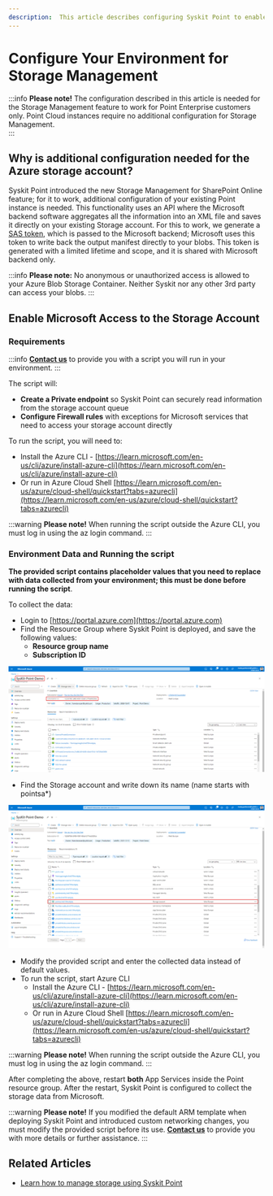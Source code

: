 ```yaml
---
description:  This article describes configuring Syskit Point to enable the Storage Management feature.
---
```


# Configure Your Environment for Storage Management 

:::info
**Please note!** 
The configuration described in this article is needed for the Storage Management feature to work for Point Enterprise customers only.
Point Cloud instances require no additional configuration for Storage Management.  
:::

## Why is additional configuration needed for the Azure storage account? 

Syskit Point introduced the new Storage Management for SharePoint Online feature; for it to work, additional configuration of your existing Point instance is needed. This functionality uses an API where the Microsoft backend software aggregates all the information into an XML file and saves it directly on your existing Storage account. For this to work, we generate a [SAS token](https://learn.microsoft.com/en-us/azure/storage/common/storage-sas-overview), which is passed to the Microsoft backend; Microsoft uses this token to write back the output manifest directly to your blobs. This token is generated with a limited lifetime and scope, and it is shared with Microsoft backend only.

:::info
**Please note:** No anonymous or unauthorized access is allowed to your Azure Blob Storage Container. Neither Syskit nor any other 3rd party can access your blobs. 
:::

## Enable Microsoft Access to the Storage Account  

### Requirements

:::info
**[Contact us](https://support.syskit.com/hc/en-us)** to provide you with a script you will run in your environment.
:::

The script will:
* **Create a Private endpoint** so Syskit Point can securely read information from the storage account queue 
* **Configure Firewall rules** with exceptions for Microsoft services that need to access your storage account directly 

To run the script, you will need to:
* Install the Azure CLI - [https://learn.microsoft.com/en-us/cli/azure/install-azure-cli](https://learn.microsoft.com/en-us/cli/azure/install-azure-cli)
* Or run in Azure Cloud Shell [https://learn.microsoft.com/en-us/azure/cloud-shell/quickstart?tabs=azurecli](https://learn.microsoft.com/en-us/azure/cloud-shell/quickstart?tabs=azurecli)

:::warning
**Please note!** When running the script outside the Azure CLI, you must log in using the az login command.
:::

### Environment Data and Running the script

**The provided script contains placeholder values that you need to replace with data collected from your environment; this must be done before running the script**. 

To collect the data:
* Login to [https://portal.azure.com](https://portal.azure.com)
* Find the Resource Group where Syskit Point is deployed, and save the following values: 
    * **Resource group name** 
    * **Subscription ID**

![Resource Group](../../static/img/configure-storage-management-subscription-id.png)

* Find the Storage account and write down its name (name starts with pointsa*)

![Storage Account](../../static/img/configure-storage-management-storage-account.png)

* Modify the provided script and enter the collected data instead of default values.
* To run the script, start Azure CLI 
   * Install the Azure CLI - [https://learn.microsoft.com/en-us/cli/azure/install-azure-cli](https://learn.microsoft.com/en-us/cli/azure/install-azure-cli)
   * Or run in Azure Cloud Shell [https://learn.microsoft.com/en-us/azure/cloud-shell/quickstart?tabs=azurecli](https://learn.microsoft.com/en-us/azure/cloud-shell/quickstart?tabs=azurecli)

:::warning
**Please note!** When running the script outside the Azure CLI, you must log in using the az login command.
:::

After completing the above, restart **both** App Services inside the Point resource group. After the restart, Syskit Point is configured to collect the storage data from Microsoft. 

:::warning
**Please note!** If you modified the default ARM template when deploying Syskit Point and introduced custom networking changes, you must modify the provided script before its use.
**[Contact us](https://support.syskit.com/hc/en-us)** to provide you with more details or further assistance.
:::

## Related Articles

* [Learn how to manage storage using Syskit Point](../storage-management/storage-management-overview.md)